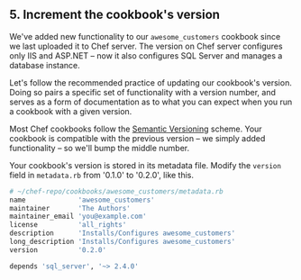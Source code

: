 ## 5. Increment the cookbook's version

We've added new functionality to our `awesome_customers` cookbook since we last uploaded it to Chef server. The version on Chef server configures only IIS and ASP.NET &ndash; now it also configures SQL Server and manages a database instance.

Let's follow the recommended practice of updating our cookbook's version. Doing so pairs a specific set of functionality with a version number, and serves as a form of documentation as to what you can expect when you run a cookbook with a given version.

Most Chef cookbooks follow the [Semantic Versioning](http://semver.org) scheme. Your cookbook is compatible with the previous version &ndash; we simply added functionality &ndash; so we'll bump the middle number.

Your cookbook's version is stored in its metadata file. Modify the `version` field in <code class="file-path">metadata.rb</code> from '0.1.0' to '0.2.0', like this.

```ruby
# ~/chef-repo/cookbooks/awesome_customers/metadata.rb
name             'awesome_customers'
maintainer       'The Authors'
maintainer_email 'you@example.com'
license          'all_rights'
description      'Installs/Configures awesome_customers'
long_description 'Installs/Configures awesome_customers'
version          '0.2.0'

depends 'sql_server', '~> 2.4.0'
```
